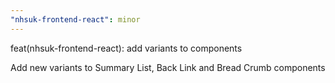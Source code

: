 ```yaml
---
"nhsuk-frontend-react": minor
---
```


feat(nhsuk-frontend-react): add variants to components

Add new variants to Summary List, Back Link and Bread Crumb components
